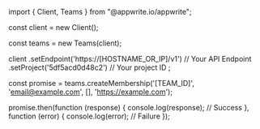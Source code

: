 import { Client, Teams } from "@appwrite.io/appwrite";

const client = new Client();

const teams = new Teams(client);

client
    .setEndpoint('https://[HOSTNAME_OR_IP]/v1') // Your API Endpoint
    .setProject('5df5acd0d48c2') // Your project ID
;

const promise = teams.createMembership('[TEAM_ID]', 'email@example.com', [], 'https://example.com');

promise.then(function (response) {
    console.log(response); // Success
}, function (error) {
    console.log(error); // Failure
});